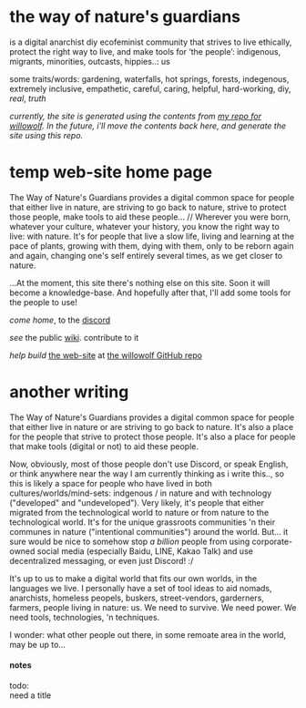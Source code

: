# the way of nature's guardians
is a digital anarchist diy ecofeminist community that strives to live ethically, protect the right way to live, and make tools for ‘the people’: indigenous, migrants, minorities, outcasts, hippies..: us

some traits/words: gardening, waterfalls, hot springs, forests, indegenous, extremely inclusive, empathetic, careful, caring, helpful, hard-working, diy, *real*, *truth*

*currently, the site is generated using the contents from [my repo for willowolf](https://github.com/Rahil627/willowolf). In the future, i'll move the contents back here, and generate the site using this repo.*

# temp web-site home page
The Way of Nature's Guardians provides a digital common space for people that either live in nature, are striving to go back to nature, strive to protect those people, make tools to aid these people... // Wherever you were born, whatever your culture, whatever your history, you know the right way to live: with nature. It's for people that live a slow life, living and learning at the pace of plants, growing with them, dying with them, only to be reborn again and again, changing one's self entirely several times, as we get closer to nature.

...At the moment, this site there's nothing else on this site. Soon it will become a knowledge-base. And hopefully after that, 
I'll add some tools for the people to use!

*come home*, to the [discord](https://discord.gg/2vv643p)
 
*see* the public [wiki](https://github.com/Rahil627/nature-guardian-anarchy/wiki). contribute to it

*help build* [the web-site](https://willowolf.com/nga) at [the willowolf GitHub repo](https://github.com/Rahil627/willowolf)

# another writing
The Way of Nature's Guardians provides a digital common space for people that either live in nature or are striving to go back to nature. It's also a place for the people that strive to protect those people. It's also a place for people that make tools (digital or not) to aid these people.

Now, obviously, most of those people don't use Discord, or speak English, or think anywhere near the way I am currently thinking as i write this.., so this is likely a space for people who have lived in both cultures/worlds/mind-sets: indgenous / in nature and with technology ("developed" and "undeveloped"). Very likely, it's people that either migrated from the technological world to nature or from nature to the technological world. It's for the unique grassroots communities 'n their communes in nature ("intentional communities") around the world. But... it sure would be nice to somehow stop *a billion* people from using corporate-owned social media (especially Baidu, LINE, Kakao Talk) and use decentralized messaging, or even just Discord! :/

It's up to us to make a digital world that fits our own worlds, in the languages we live. I personally have a set of tool ideas to aid nomads, anarchists, homeless peopels, buskers, street-vendors, garderners, farmers, people living in nature: us. We need to survive. We need power. We need tools, technologies, 'n techniques.

I wonder: what other people out there, in some remoate area in the world, may be up to...

#### notes
todo:  
need a title
